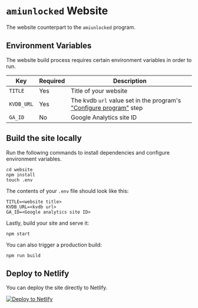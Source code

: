 # `amiunlocked` Website

The website counterpart to the `amiunlocked` program.

## Environment Variables

The website build process requires certain environment variables in order to run.

| Key        | Required | Description                                                                                                  |
| ---------- | -------- | ------------------------------------------------------------------------------------------------------------ |
| `TITLE`    | Yes      | Title of your website                                                                                        |
| `KVDB_URL` | Yes      | The kvdb `url` value set in the program's ["Configure program"](../program/README.md#configure-program) step |
| `GA_ID`    | No       | Google Analytics site ID                                                                                     |

## Build the site locally

Run the following commands to install dependencies and configure environment variables.

```shell
cd website
npm install
touch .env
```

The contents of your `.env` file should look like this:

```
TITLE=<website title>
KVDB_URL=<kvdb url>
GA_ID=<Google analytics site ID>
```

Lastly, build your site and serve it:

```shell
npm start
```

You can also trigger a production build:

```shell
npm run build
```

## Deploy to Netlify

You can deploy the site directly to Netlify.

[![Deploy to Netlify](https://www.netlify.com/img/deploy/button.svg)](https://app.netlify.com/start/deploy?repository=https://github.com/raygesualdo/amiunlocked)
